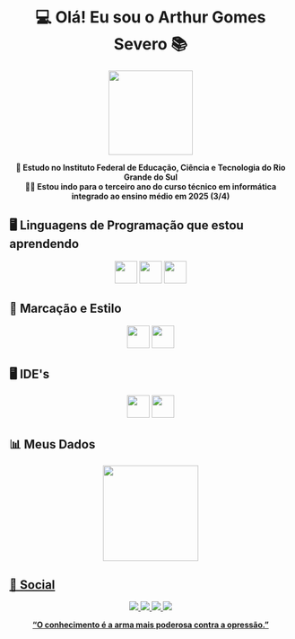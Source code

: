 
 
<h1 align="center">💻 Olá! Eu sou o Arthur Gomes Severo 📚</h1>
<p align="center">
  <img src="https://ifrs.edu.br/wp-content/uploads/2022/08/Logo-IFRS-cores-sem-fundo-Horizontal.png" height="150px">
</p>

<p align="center">
  <strong>🏫 Estudo no Instituto Federal de Educação, Ciência e Tecnologia do Rio Grande do Sul</strong><br>
  <strong>👨‍💻 Estou indo para o terceiro ano do curso técnico em informática integrado ao ensino médio em 2025 (3/4)</strong><br>

## 🖥️ Linguagens de Programação que estou aprendendo
<div align="center">
  <img height="40em" src="https://cdn.jsdelivr.net/gh/devicons/devicon@latest/icons/python/python-original.svg" />
  <img height="40em" src="https://cdn.jsdelivr.net/gh/devicons/devicon@latest/icons/java/java-original.svg" />
  <img height="40em" src="https://cdn.jsdelivr.net/gh/devicons/devicon@latest/icons/javascript/javascript-original.svg" />       
</div>

## 🎨 Marcação e Estilo
<div align="center">
  <img height="40em" src="https://cdn.jsdelivr.net/gh/devicons/devicon@latest/icons/html5/html5-original-wordmark.svg"/>
  <img height="40em" src="https://cdn.jsdelivr.net/gh/devicons/devicon@latest/icons/css3/css3-original-wordmark.svg" />
</div>
          
## 🖥️ IDE's 
<div align="center">
<img height="40em" src="https://cdn.jsdelivr.net/gh/devicons/devicon@latest/icons/vscode/vscode-original.svg" />
<img height="40em" src="https://cdn.jsdelivr.net/gh/devicons/devicon@latest/icons/intellij/intellij-original.svg" />
          
</div>       
</p>


## 📊 Meus Dados
<p align="center">
  <a href = "https://beacons.ai/mercuriohg">
  <img height="170em" src = "https://github-readme-stats.vercel.app/api/top-langs/?username=mercuriohg&layout=compact&langs_count=16&theme=dracula">
</p>

## 📱 Social
<div>
  <p align="center">
  <a href = "https://www.instagram.com/arthursg14/"><img src = "https://img.shields.io/badge/Instagram-E4405F?style=for-the-badge&logo=instagram&logoColor=white">
  <a href = "https://br.pinterest.com/mercuriohg16/"><img src = "https://img.shields.io/badge/Pinterest-%23E60023.svg?&style=for-the-badge&logo=Pinterest&logoColor=white">
  <a href = "https://www.linkedin.com/in/arthur-gomes-629537345/"><img src = "https://img.shields.io/badge/LinkedIn-0077B5?style=for-the-badge&logo=linkedin&logoColor=white">
  <a href = "https://github.com/mercuriohg"><img src = "https://img.shields.io/badge/GitHub-100000?style=for-the-badge&logo=github&logoColor=white">
  </p>
</div>

<div align="center">
<p>
 <strong>“O conhecimento é a arma mais poderosa contra a opressão.”</strong>
</p>
 
</div>
